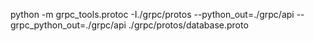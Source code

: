 python -m grpc_tools.protoc -I./grpc/protos --python_out=./grpc/api --grpc_python_out=./grpc/api ./grpc/protos/database.proto